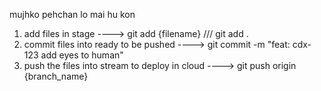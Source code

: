 mujhko pehchan lo mai hu kon

1. add files in stage  ---->  git add {filename} /// git add .
2. commit files into ready to be pushed  ----> git commit -m "feat: cdx-123 add eyes to human"
3. push the files into stream to deploy in cloud  ----> git push origin {branch_name}